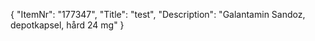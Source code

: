 {
  "ItemNr": "177347",
  "Title": "test",
  "Description": "Galantamin Sandoz, depotkapsel, hård 24 mg"
}